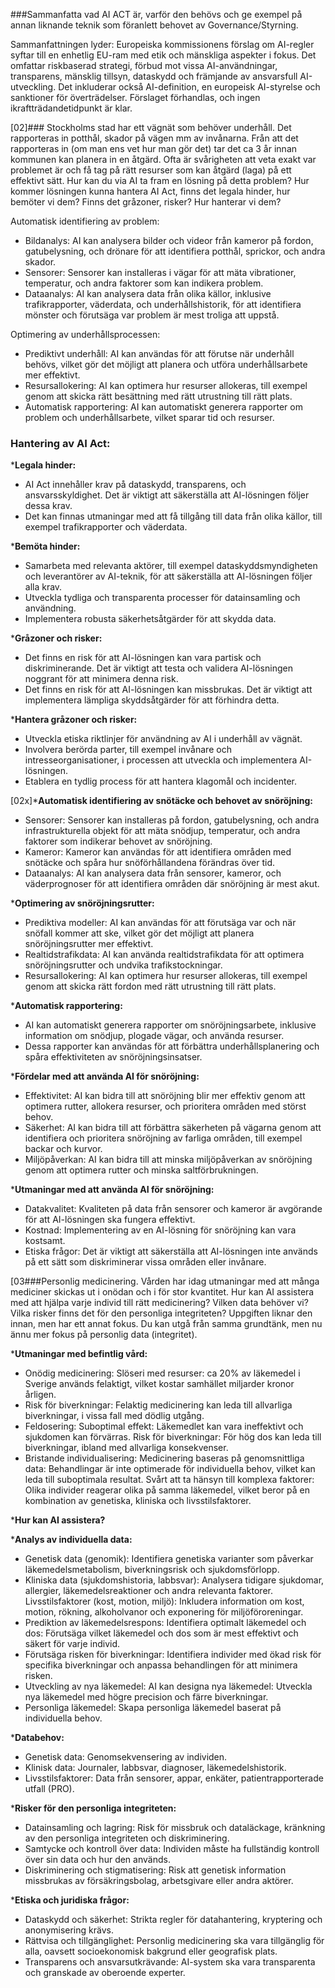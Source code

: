 ###Sammanfatta vad AI ACT är, varför den behövs och ge exempel på annan liknande teknik som föranlett behovet av Governance/Styrning.

Sammanfattningen lyder: 
Europeiska kommissionens förslag om AI-regler syftar till en enhetlig EU-ram med etik och mänskliga aspekter i fokus. Det omfattar riskbaserad strategi, förbud mot vissa AI-användningar, transparens, mänsklig tillsyn, dataskydd och främjande av ansvarsfull AI-utveckling. Det inkluderar också AI-definition, en europeisk AI-styrelse och sanktioner för överträdelser. Förslaget förhandlas, och ingen ikraftträdandetidpunkt är klar.

[02]### Stockholms stad har ett vägnät som behöver underhåll. Det rapporteras in potthål, skador på vägen mm av invånarna. Från att det rapporteras in (om man ens vet hur man gör det) tar det ca 3 år innan kommunen kan planera in en åtgärd. Ofta är svårigheten att veta exakt var problemet är och få tag på rätt resurser som kan åtgärd (laga) på ett effektivt sätt. Hur kan du via AI ta fram en lösning på detta problem? Hur kommer lösningen kunna hantera AI Act, finns det legala hinder, hur bemöter vi dem? Finns det gråzoner, risker? Hur hanterar vi dem?

Automatisk identifiering av problem:
- Bildanalys: AI kan analysera bilder och videor från kameror på fordon, gatubelysning, och drönare för att identifiera potthål,        sprickor, och andra skador.
- Sensorer: Sensorer kan installeras i vägar för att mäta vibrationer, temperatur, och andra faktorer som kan indikera problem.
- Dataanalys: AI kan analysera data från olika källor, inklusive trafikrapporter, väderdata, och underhållshistorik, för att identifiera mönster och förutsäga var problem är mest troliga att uppstå.

Optimering av underhållsprocessen:
- Prediktivt underhåll: AI kan användas för att förutse när underhåll behövs, vilket gör det möjligt att planera och utföra underhållsarbete mer effektivt.
- Resursallokering: AI kan optimera hur resurser allokeras, till exempel genom att skicka rätt besättning med rätt utrustning till rätt plats.
- Automatisk rapportering: AI kan automatiskt generera rapporter om problem och underhållsarbete, vilket sparar tid och resurser.

### Hantering av AI Act:

***Legala hinder:**

- AI Act innehåller krav på dataskydd, transparens, och ansvarsskyldighet. Det är viktigt att säkerställa att AI-lösningen följer dessa krav.
- Det kan finnas utmaningar med att få tillgång till data från olika källor, till exempel trafikrapporter och väderdata.

***Bemöta hinder:**

- Samarbeta med relevanta aktörer, till exempel dataskyddsmyndigheten och leverantörer av AI-teknik, för att säkerställa att AI-lösningen följer alla krav.
- Utveckla tydliga och transparenta processer för datainsamling och användning.
- Implementera robusta säkerhetsåtgärder för att skydda data.

***Gråzoner och risker:**

- Det finns en risk för att AI-lösningen kan vara partisk och diskriminerande. Det är viktigt att testa och validera AI-lösningen noggrant för att minimera denna risk.
- Det finns en risk för att AI-lösningen kan missbrukas. Det är viktigt att implementera lämpliga skyddsåtgärder för att förhindra detta.

***Hantera gråzoner och risker:**

- Utveckla etiska riktlinjer för användning av AI i underhåll av vägnät.
- Involvera berörda parter, till exempel invånare och intresseorganisationer, i processen att utveckla och implementera AI-lösningen.
- Etablera en tydlig process för att hantera klagomål och incidenter.

[02x]***Automatisk identifiering av snötäcke och behovet av snöröjning:**

- Sensorer: Sensorer kan installeras på fordon, gatubelysning, och andra infrastrukturella objekt för att mäta snödjup, temperatur, och andra faktorer som indikerar behovet av snöröjning.
- Kameror: Kameror kan användas för att identifiera områden med snötäcke och spåra hur snöförhållandena förändras över tid.
- Dataanalys: AI kan analysera data från sensorer, kameror, och väderprognoser för att identifiera områden där snöröjning är mest akut.

***Optimering av snöröjningsrutter:**

- Prediktiva modeller: AI kan användas för att förutsäga var och när snöfall kommer att ske, vilket gör det möjligt att planera snöröjningsrutter mer effektivt.
- Realtidstrafikdata: AI kan använda realtidstrafikdata för att optimera snöröjningsrutter och undvika trafikstockningar.
- Resursallokering: AI kan optimera hur resurser allokeras, till exempel genom att skicka rätt fordon med rätt utrustning till rätt plats.

***Automatisk rapportering:**

- AI kan automatiskt generera rapporter om snöröjningsarbete, inklusive information om snödjup, plogade vägar, och använda resurser.
- Dessa rapporter kan användas för att förbättra underhållsplanering och spåra effektiviteten av snöröjningsinsatser.

***Fördelar med att använda AI för snöröjning:**

- Effektivitet: AI kan bidra till att snöröjning blir mer effektiv genom att optimera rutter, allokera resurser, och prioritera områden med störst behov.
- Säkerhet: AI kan bidra till att förbättra säkerheten på vägarna genom att identifiera och prioritera snöröjning av farliga områden, till exempel backar och kurvor.
- Miljöpåverkan: AI kan bidra till att minska miljöpåverkan av snöröjning genom att optimera rutter och minska saltförbrukningen.

***Utmaningar med att använda AI för snöröjning:**

- Datakvalitet: Kvaliteten på data från sensorer och kameror är avgörande för att AI-lösningen ska fungera effektivt.
- Kostnad: Implementering av en AI-lösning för snöröjning kan vara kostsamt.
- Etiska frågor: Det är viktigt att säkerställa att AI-lösningen inte används på ett sätt som diskriminerar vissa områden eller invånare.

[03###Personlig medicinering. Vården har idag utmaningar med att många mediciner skickas ut i onödan och i för stor kvantitet. Hur kan AI assistera med att hjälpa varje individ till rätt medicinering? Vilken data behöver vi? Vilka risker finns det för den personliga integriteten?
Uppgiften liknar den innan, men har ett annat fokus. Du kan utgå från samma grundtänk, men nu ännu mer fokus på personlig data (integritet).

***Utmaningar med befintlig vård:**

- Onödig medicinering: Slöseri med resurser: ca 20% av läkemedel i Sverige används felaktigt, vilket kostar samhället miljarder kronor årligen.
- Risk för biverkningar: Felaktig medicinering kan leda till allvarliga biverkningar, i vissa fall med dödlig utgång.
- Feldosering: Suboptimal effekt: Läkemedlet kan vara ineffektivt och sjukdomen kan förvärras. Risk för biverkningar: För hög dos kan leda till biverkningar, ibland med allvarliga konsekvenser.
- Bristande individualisering: Medicinering baseras på genomsnittliga data: Behandlingar är inte optimerade för individuella behov, vilket kan leda till suboptimala resultat.
  Svårt att ta hänsyn till komplexa faktorer: Olika individer reagerar olika på samma läkemedel, vilket beror på en kombination av genetiska, kliniska och livsstilsfaktorer.

***Hur kan AI assistera?**

***Analys av individuella data:**
- Genetisk data (genomik): Identifiera genetiska varianter som påverkar läkemedelsmetabolism, biverkningsrisk och sjukdomsförlopp.
- Kliniska data (sjukdomshistoria, labbsvar): Analysera tidigare sjukdomar, allergier, läkemedelsreaktioner och andra relevanta faktorer. Livsstilsfaktorer (kost, motion, miljö): Inkludera information om kost, motion, rökning, alkoholvanor och exponering för miljöföroreningar.
- Prediktion av läkemedelsrespons: Identifiera optimalt läkemedel och dos: Förutsäga vilket läkemedel och dos som är mest effektivt och säkert för varje individ.
- Förutsäga risken för biverkningar: Identifiera individer med ökad risk för specifika biverkningar och anpassa behandlingen för att minimera risken.
- Utveckling av nya läkemedel: AI kan designa nya läkemedel: Utveckla nya läkemedel med högre precision och färre biverkningar.
- Personliga läkemedel: Skapa personliga läkemedel baserat på individuella behov.

***Databehov:**
- Genetisk data: Genomsekvensering av individen.
- Klinisk data: Journaler, labbsvar, diagnoser, läkemedelshistorik.
- Livsstilsfaktorer: Data från sensorer, appar, enkäter, patientrapporterade utfall (PRO).

***Risker för den personliga integriteten:**

- Datainsamling och lagring: Risk för missbruk och dataläckage, kränkning av den personliga integriteten och diskriminering.
- Samtycke och kontroll över data: Individen måste ha fullständig kontroll över sin data och hur den används.
- Diskriminering och stigmatisering: Risk att genetisk information missbrukas av försäkringsbolag, arbetsgivare eller andra aktörer.

***Etiska och juridiska frågor:**

- Dataskydd och säkerhet: Strikta regler för datahantering, kryptering och anonymisering krävs.
- Rättvisa och tillgänglighet: Personlig medicinering ska vara tillgänglig för alla, oavsett socioekonomisk bakgrund eller geografisk plats.
- Transparens och ansvarsutkrävande: AI-system ska vara transparenta och granskade av oberoende experter.
